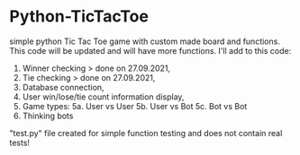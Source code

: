 # Python-TicTacToe
simple python Tic Tac Toe game with custom made board and functions.
This code will be updated and will have more functions.
I'll add to this code:
1. Winner checking > done on 27.09.2021,
2. Tie checking > done on 27.09.2021,
3. Database connection,
4. User win/lose/tie count information display,
5. Game types:
  5a. User vs User
  5b. User vs Bot
  5c. Bot vs Bot
6. Thinking bots

"test.py" file created for simple function testing and does not contain real tests!
